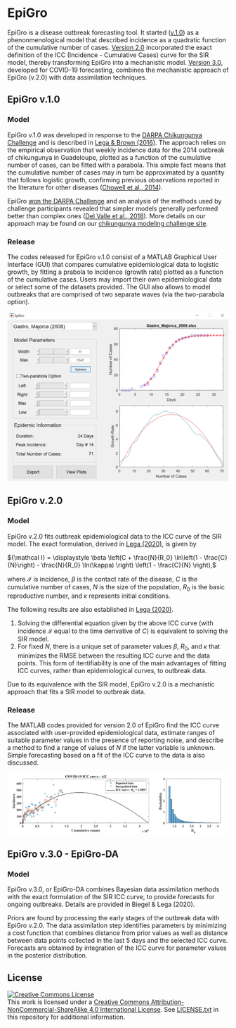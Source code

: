 # EpiGro

EpiGro is a disease outbreak forecasting tool. It started ([v.1.0](https://github.com/JocelineLega/EpiGro/blob/master/docs/index.md#epigro-v10)) as a phenonmenological model that described incidence as a quadratic function of the cumulative number of cases. [Version 2.0](https://github.com/JocelineLega/EpiGro/blob/master/docs/index.md#EpiGro-v20) incorporated the exact definition of the ICC (Incidence - Cumulative Cases) curve for the SIR model, thereby transforming EpiGro into a mechanistic model. [Version 3.0](https://github.com/JocelineLega/EpiGro/blob/master/docs/index.md#epigro-v30---epigro-da), developed for COVID-19 forecasting, combines the mechanistic approach of EpiGro (v.2.0) with data assimilation techniques.

## EpiGro v.1.0
### Model
EpiGro v.1.0 was developed in response to the [DARPA Chikungunya Challenge](https://www.innocentive.com/ar/challenge/9933617) and is described in [Lega & Brown (2016)](http://dx.doi.org/10.1016/j.epidem.2016.10.002). The approach relies on the empirical observation that weekly incidence data for the 2014 outbreak of chikungunya in Guadeloupe, plotted as a function of the cumulative number of cases, can be fitted with a parabola. This simple fact means that the cumulative number of cases may in turn be approximated by a quantity that follows logistic growth, confirming previous observations reported in the literature for other diseases ([Chowell et al., 2014](https://doi.org/10.1371/currents.outbreaks.b4690859d91684da963dc40e00f3da81)).

EpiGro [won the DARPA Challenge](https://www.darpa.mil/news-events/2015-05-27) and an analysis of the methods used by challenge participants revealed that simpler models generally performed better than complex ones ([Del Valle et al., 2018](http://dx.doi.org/10.1186/s12879-018-3124-7)). More details on our approach may be found on our [chikungunya modeling challenge site](http://www.u.arizona.edu/~lega/CHIK_Site/CHIK_Challenge.html).

### Release
The codes released for EpiGro v.1.0 consist of a MATLAB Graphical User Interface (GUI) that compares cumulative epidemiological data to logistic growth, by fitting a prabola to incidence (growth rate) plotted as a function of the cumulative cases. Users may import their own epidemiological data or select some of the datasets provided. The GUI also allows to model outbreaks that are comprised of two separate waves (via the two-parabola option).

![EpiGro GUI](./EpiGro_GUI.jpg)

## EpiGro v.2.0
### Model
EpiGro v.2.0 fits outbreak epidemiological data to the ICC curve of the SIR model. The exact formulation, derived in [Lega (2020)](http://arxiv.org/abs/2005.08134), is given by

${\mathcal I} = \displaystyle \beta \left(C + \frac{N}{R_0} \ln\left(1 - \frac{C}{N}\right) - \frac{N}{R_0} \ln(\kappa) \right) \left(1 - \frac{C}{N} \right),$

where $\mathcal I$ is incidence, $\beta$ is the contact rate of the disease, $C$ is the cumulative number of cases, $N$ is the size of the population, $R_0$ is the basic reproductive number, and $\kappa$ represents initial conditions. 

The following results are also established in <a href="http://arxiv.org/abs/2005.08134">Lega (2020)</a>.

1. Solving the differential equation given by the above ICC curve (with incidence $\mathcal I$ equal to the time derivative of $C$) is equivalent to solving the SIR model.
2. For fixed $N$, there is a unique set of parameter values $\beta$, $R_0$, and $\kappa$ that minimizes the RMSE between the resulting ICC curve and the data points. This form of itentifiability is one of the main advantages of fitting ICC curves, rather than epidemiological curves, to outbreak data.

Due to its equivalence with the SIR model, EpiGro v.2.0 is a mechanistic approach that fits a SIR model to outbreak data.

### Release
The MATLAB codes provided for version 2.0 of EpiGro find the ICC curve associated with user-provided epidemiological data, estimate ranges of suitable parameter values in the presence of reporting noise, and describe a method to find a range of values of $N$ if the latter variable is unknown. Simple forecasting based on a fit of the ICC curve to the data is also discussed.

![ICC curve for the COVID-19 outbreak in Arizona](./EpiGro_v2.png)

## EpiGro v.3.0 - EpiGro-DA
### Model
EpiGro v.3.0, or EpiGro-DA combines Bayesian data assimilation methods with the exact formulation of the SIR ICC curve, to provide forecasts for ongoing outbreaks. Details are provided in Biegel \& Lega (2020).

Priors are found by processing the early stages of the outbreak data with EpiGro v.2.0. The data assimilation step identifies parameters by minimizing a cost function that combines distance from prior values as well as distance between data points collected in the last 5 days and the selected ICC curve. Forecasts are obtained by integration of the ICC curve for parameter values in the posterior distribution.

## License
<a rel="license" href="http://creativecommons.org/licenses/by-nc-sa/4.0/"><img alt="Creative Commons License" style="border-width:0" src="https://i.creativecommons.org/l/by-nc-sa/4.0/88x31.png" /></a><br />This work is licensed under a <a rel="license" href="http://creativecommons.org/licenses/by-nc-sa/4.0/">Creative Commons Attribution-NonCommercial-ShareAlike 4.0 International License</a>.
See <a href="../LICENSE.txt"> LICENSE.txt</a> in this repository for additional information.
